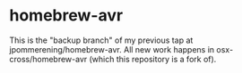 homebrew-avr
============

This is the "backup branch" of my previous tap at jpommerening/homebrew-avr.
All new work happens in osx-cross/homebrew-avr (which this repository is a fork of).

